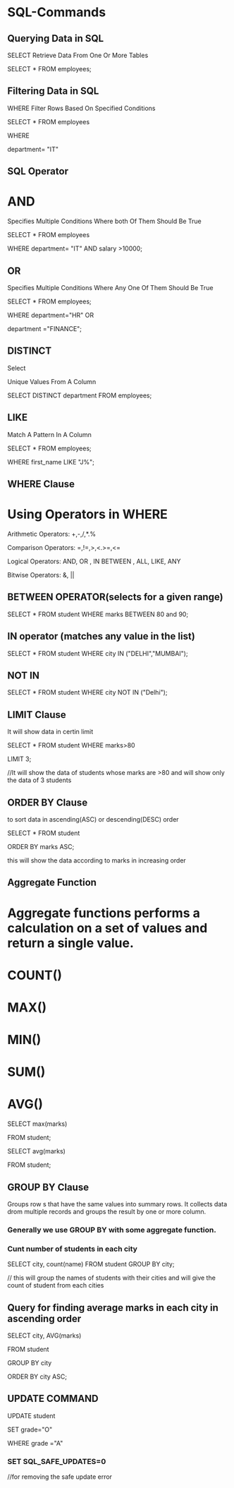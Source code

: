 # SQL-Commands

## Querying Data in SQL
SELECT
Retrieve Data From One Or More Tables

SELECT *  FROM employees;

## Filtering Data in SQL
WHERE
Filter Rows Based On Specified Conditions

SELECT * FROM employees

WHERE 

department= "IT"

## SQL Operator
# AND

Specifies Multiple Conditions Where both 
Of Them Should Be True

SELECT * FROM employees

WHERE department= "IT" AND salary >10000;

## OR
Specifies Multiple Conditions Where Any One
Of Them Should Be True

SELECT * FROM employees;

WHERE department="HR" OR 

department ="FINANCE";

## DISTINCT
Select

Unique Values From A Column

SELECT DISTINCT department FROM employees;

## LIKE
Match A Pattern In A Column

SELECT * FROM employees;

WHERE first_name LIKE "J%";




## WHERE Clause

# Using Operators in WHERE

Arithmetic Operators: +,-,/,*.%

Comparison Operators: =,!=,>,<.>=,<=

Logical Operators: AND, OR , IN BETWEEN , ALL, LIKE, ANY

Bitwise Operators: &, ||

## BETWEEN OPERATOR(selects for a given range)

SELECT * FROM student WHERE marks BETWEEN 80 and 90;

## IN operator (matches any value in the list)

SELECT * FROM student WHERE city IN ("DELHI","MUMBAI");

## NOT IN

SELECT * FROM student WHERE city NOT IN ("Delhi");

## LIMIT Clause

It will show data in certin limit

SELECT * FROM student WHERE marks>80

LIMIT 3;

//It will show the data of students whose marks are >80 and will show only the data of 3 students

## ORDER BY Clause

to sort data in ascending(ASC) or descending(DESC)  order

SELECT * FROM student

ORDER BY marks ASC;

this will show the data according to marks in increasing order

## Aggregate Function
 #  Aggregate functions performs a calculation on a set of values and return a single value.

# COUNT()
# MAX()
# MIN()
# SUM()
# AVG()

SELECT max(marks)

FROM student;


SELECT avg(marks)

FROM student;

## GROUP BY Clause

Groups row s that have the same values into summary rows.
It collects data drom multiple records and groups the result by one or more column.
### Generally we use GROUP BY with some aggregate function.

### Cunt number of students in each city

SELECT city, count(name)
FROM student
GROUP BY city;   

// this will group the names of students with their cities and will give the count of student from each cities

## Query for finding average marks in each city in ascending order

SELECT city, AVG(marks) 

FROM student 

GROUP BY city 

ORDER BY city ASC;


## UPDATE COMMAND

UPDATE student

SET grade="O"

WHERE grade ="A"

###  SET SQL_SAFE_UPDATES=0

//for removing the safe update error



